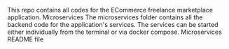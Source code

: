 This repo contains all codes for the ECommerce freelance marketplace application.
Microservices
The microservices folder contains all the backend code for the application's services.
The services can be started either individually from the terminal or via docker compose.
Microservices README file

